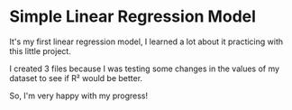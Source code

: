 # Simple Linear Regression Model

It's my first linear regression model, I learned a lot about it practicing with this little project.

I created 3 files because I was testing some changes in the values of my dataset to see if R² would be better.

So, I'm very happy with my progress!
